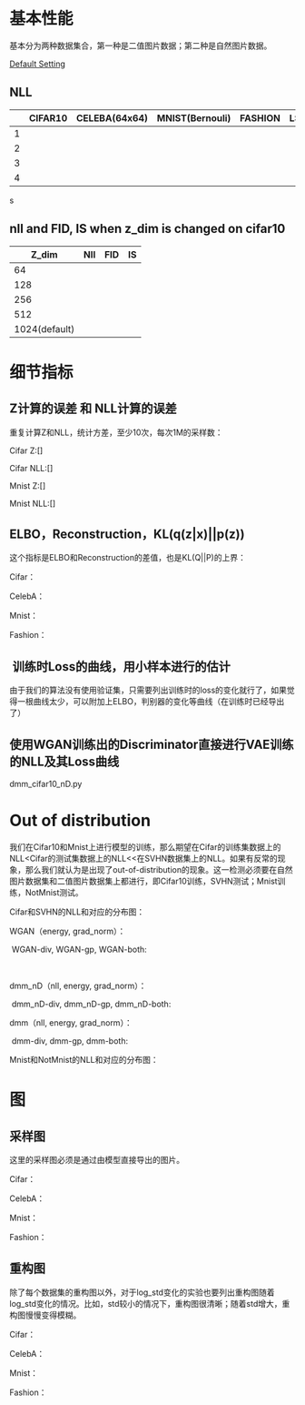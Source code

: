 # 基本性能

基本分为两种数据集合，第一种是二值图片数据；第二种是自然图片数据。

[Default Setting](http://mlserver.ipwx.me:7897/5de601d3ceacfbad434dc02a/)

## NLL

|      | CIFAR10 | CELEBA(64x64) | MNIST(Bernouli) | FASHION | LSUN |
| ---- | :-----: | ------------- | --------------- | ------- | ---- |
| 1    |         |               |                 |         |      |
| 2    |         |               |                 |         |      |
| 3    |         |               |                 |         |      |
| 4    |         |               |                 |         |      |

s

## nll and FID, IS when z_dim is changed on cifar10

| Z_dim         | Nll  | FID  | IS   |
| ------------- | ---- | ---- | ---- |
| 64            |      |      |      |
| 128           |      |      |      |
| 256           |      |      |      |
| 512           |      |      |      |
| 1024(default) |      |      |      |

# 细节指标

## Z计算的误差 和 NLL计算的误差

重复计算Z和NLL，统计方差，至少10次，每次1M的采样数：

Cifar Z:[]

Cifar NLL:[]

Mnist Z:[]

Mnist NLL:[]



## ELBO，Reconstruction，KL(q(z|x)||p(z))

这个指标是ELBO和Reconstruction的差值，也是KL(Q||P)的上界：

Cifar：



CelebA：



Mnist：



Fashion：



##  训练时Loss的曲线，用小样本进行的估计

由于我们的算法没有使用验证集，只需要列出训练时的loss的变化就行了，如果觉得一根曲线太少，可以附加上ELBO，判别器的变化等曲线（在训练时已经导出了）





## 使用WGAN训练出的Discriminator直接进行VAE训练的NLL及其Loss曲线

dmm_cifar10_nD.py







# Out of distribution

我们在Cifar10和Mnist上进行模型的训练，那么期望在Cifar的训练集数据上的NLL<Cifar的测试集数据上的NLL<<在SVHN数据集上的NLL。如果有反常的现象，那么我们就认为是出现了out-of-distribution的现象。这一检测必须要在自然图片数据集和二值图片数据集上都进行，即Cifar10训练，SVHN测试；Mnist训练，NotMnist测试。

Cifar和SVHN的NLL和对应的分布图：

WGAN（energy, grad_norm）：

​	WGAN-div, WGAN-gp, WGAN-both:

​	

dmm_nD（nll, energy, grad_norm）：

​	dmm_nD-div, dmm_nD-gp, dmm_nD-both:



dmm（nll, energy, grad_norm）：

​	dmm-div, dmm-gp, dmm-both:



Mnist和NotMnist的NLL和对应的分布图：



# 图

## 采样图

这里的采样图必须是通过由模型直接导出的图片。

Cifar：



CelebA：



Mnist：



Fashion：



## 重构图

除了每个数据集的重构图以外，对于log_std变化的实验也要列出重构图随着log_std变化的情况。比如，std较小的情况下，重构图很清晰；随着std增大，重构图慢慢变得模糊。

Cifar：



CelebA：



Mnist：



Fashion：



